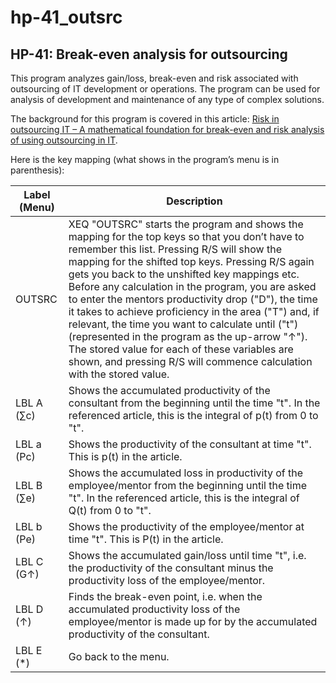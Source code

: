 # hp-41_outsrc
## HP-41: Break-even analysis for outsourcing

This program analyzes gain/loss, break-even and risk associated with outsourcing of IT development or operations. The program can be used for analysis of development and maintenance of any type of complex solutions.

The background for this program is covered in this article: [Risk in outsourcing IT – A mathematical foundation for break-even and risk analysis of using outsourcing in IT](https://dl.dropboxusercontent.com/u/73825672/outsourcing.pdf).

Here is the key mapping (what shows in the program’s menu is in parenthesis):

Label (Menu)	|Description
----------------|-----------
OUTSRC	|XEQ "OUTSRC" starts the program and shows the mapping for the top keys so that you don’t have to remember this list. Pressing R/S will show the mapping for the shifted top keys. Pressing R/S again gets you back to the unshifted key mappings etc. Before any calculation in the program, you are asked to enter the mentors productivity drop ("D"), the time it takes to achieve proficiency in the area ("T") and, if relevant, the time you want to calculate until ("t") (represented in the program as the up-arrow "↑"). The stored value for each of these variables are shown, and pressing R/S will commence calculation with the stored value.
LBL A (∑c)	|Shows the accumulated productivity of the consultant from the beginning until the time "t". In the referenced article, this is the integral of p(t) from 0 to "t".
LBL a (Pc)	|Shows the productivity of the consultant at time "t". This is p(t) in the article.
LBL B (∑e)	|Shows the accumulated loss in productivity of the employee/mentor from the beginning until the time "t". In the referenced article, this is the integral of Q(t) from 0 to "t".
LBL b (Pe)	|Shows the productivity of the employee/mentor at time "t". This is P(t) in the article.
LBL C (G↑)	|Shows the accumulated gain/loss until time "t", i.e. the productivity of the consultant minus the productivity loss of the employee/mentor.
LBL D (↑)	|Finds the break-even point, i.e. when the accumulated productivity loss of the employee/mentor is made up for by the accumulated productivity of the consultant.
LBL E (\*)	|Go back to the menu.
